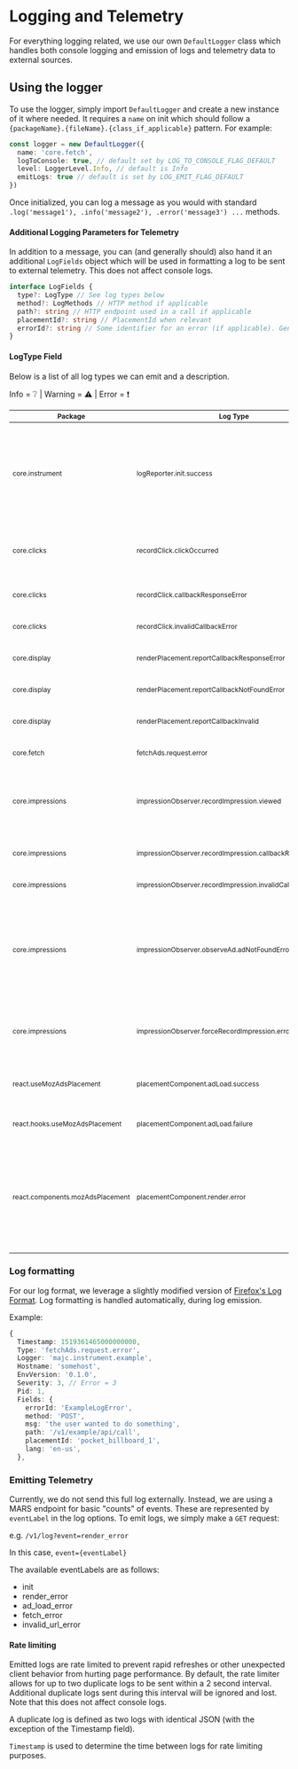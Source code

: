 # Logging and Telemetry

For everything logging related, we use our own `DefaultLogger` class which handles both console logging and emission of logs and telemetry data to external sources.

## Using the logger

To use the logger, simply import `DefaultLogger` and create a new instance of it where needed. It requires a `name` on init which should follow a `{packageName}.{fileName}.{class_if_applicable}` pattern. For example:
``` typescript
const logger = new DefaultLogger({
  name: 'core.fetch',
  logToConsole: true, // default set by LOG_TO_CONSOLE_FLAG_DEFAULT
  level: LoggerLevel.Info, // default is Info
  emitLogs: true // default is set by LOG_EMIT_FLAG_DEFAULT
})
```

Once initialized, you can log a message as you would with standard `.log('message1'), .info('message2'), .error('message3') ...` methods.


#### Additional Logging Parameters for Telemetry

In addition to a message, you can (and generally should) also hand it an additional `LogFields` object which will be used in formatting a log to be sent to external telemetry. This does not affect console logs.

```typescript
interface LogFields {
  type?: LogType // See log types below
  method?: LogMethods // HTTP method if applicable
  path?: string // HTTP endpoint used in a call if applicable
  placementId?: string // PlacementId when relevant
  errorId?: string // Some identifier for an error (if applicable). Generally Error.name
}
```

#### LogType Field

Below is a list of all log types we can emit and a description.

Info = :grey_question: | Warning = :warning: | Error = :exclamation:
<style scoped>
table {
  font-size: 12px;
}
</style>

| Package | Log Type | Severety | Description |
| ------- | -------- | :--------: | ----------- |
| core.instrument | logReporter.init.success | :grey_question: | The LogReporter has been initailized. This is the soonest a health check message can be sent and because LogReporter is a singleton, should only happen once per user session. This can be treated as an "init ping" |
| core.clicks | recordClick.clickOccurred | :grey_question: | A click occurred on an ad. Note: this happens regardless of the click callback URL request outcome |
| core.clicks | recordClick.callbackResponseError | :exclamation: | A non-200 response was returned from the click callback request |
| core.clicks | recordClick.invalidCallbackError | :exclamation: | Invalid callback URL for a given placement |
| core.display | renderPlacement.reportCallbackResponseError | :exclamation: | A non-200 response was returned from the report callback request |
| core.display | renderPlacement.reportCallbackNotFoundError | :exclamation: | No report callback URL found for a given placement |
| core.display | renderPlacement.reportCallbackInvalid | :exclamation: | An invalid report callback URL found for a given placement |
| core.fetch | fetchAds.request.error | :exclamation: | A non-200 response was returned from the getAds request |
| core.impressions | impressionObserver.recordImpression.viewed | :grey_question: | An impression as registered by the impressionObserver for a given placement. Note: this happens regardless of the callback URL request outcome |
| core.impressions | impressionObserver.recordImpression.callbackResponseError | :exclamation:  | A non-200 response was returned from the impression callback request |
| core.impressions | impressionObserver.recordImpression.invalidCallbackError | :exclamation: | Invalid callback URL for a given placement |
| core.impressions | impressionObserver.observeAd.adNotFoundError | :warning: | When trying to add a placement to the observer, the querySelector could not find an element with a matching placementId. This doesn't mean the ad won't be shown, but likely impression and click callbacks might fail. |
| core.impressions | impressionObserver.forceRecordImpression.error | :exclamation:  | When attempting to force an impression (usually as a result of a click before the view thresdhold is hit) the placementId could not be found |
| react.useMozAdsPlacement | placementComponent.adLoad.success | :grey_question:  | The MozAdsPlacement component loaded placement ad content successfully. |
| react.hooks.useMozAdsPlacement | placementComponent.adLoad.failure | :exclamation:  | The MozAdsPlacement component failed to fetch ads. |
| react.components.mozAdsPlacement | placementComponent.render.error | :exclamation:  | Some error occured during the rendering of the MozAdsPlacement componenSomething went wrong during the rendering of the MozAdsPlacement component. This likely implies that no ad was shown and we reverted to fallback content. |


### Log formatting

For our log format, we leverage a slightly modified version of [Firefox's Log Format](https://wiki.mozilla.org/Firefox/Services/Logging). Log formatting is handled automatically, during log emission.

Example:
```typescript
{
  Timestamp: 1519361465000000000,
  Type: 'fetchAds.request.error',
  Logger: 'majc.instrument.example',
  Hostname: 'somehost',
  EnvVersion: '0.1.0',
  Severity: 3, // Error = 3
  Pid: 1,
  Fields: {
    errorId: 'ExampleLogError',
    method: 'POST',
    msg: 'the user wanted to do something',
    path: '/v1/example/api/call',
    placementId: 'pocket_billboard_1',
    lang: 'en-us',
  },
```


### Emitting Telemetry

Currently, we do not send this full log externally. Instead, we are using a MARS endpoint for basic "counts" of events. These are represented by `eventLabel` in the log options. To emit logs, we simply make a `GET` request:

e.g. `/v1/log?event=render_error`

In this case, `event={eventLabel}`

The available eventLabels are as follows:
- init
- render_error
- ad_load_error
- fetch_error
- invalid_url_error

#### Rate limiting

Emitted logs are rate limited to prevent rapid refreshes or other unexpected client behavior from hurting page performance. By default, the rate limiter allows for up to two duplicate logs to be sent within a 2 second interval. Additional duplicate logs sent during this interval will be ignored and lost. Note that this does not affect console logs.

A duplicate log is defined as two logs with identical JSON (with the exception of the Timestamp field).

`Timestamp` is used to determine the time between logs for rate limiting purposes.
